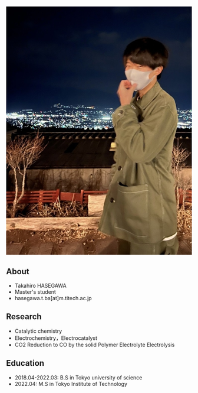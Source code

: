![Branching](sample.jpg)
## About
- Takahiro HASEGAWA
- Master's student
- hasegawa.t.ba[at]m.titech.ac.jp

## Research
- Catalytic chemistry
- Electrochemistry，Electrocatalyst
- CO2 Reduction to CO by the solid Polymer Electrolyte Electrolysis 

## Education
- 2018.04-2022.03: B.S in Tokyo university of science
- 2022.04: M.S in Tokyo Institute of Technology

<!-- ## Publications -->
<!-- 1. CO2 Reduction to CO by the solid Polymer Electrolyte Electrolysis -->
